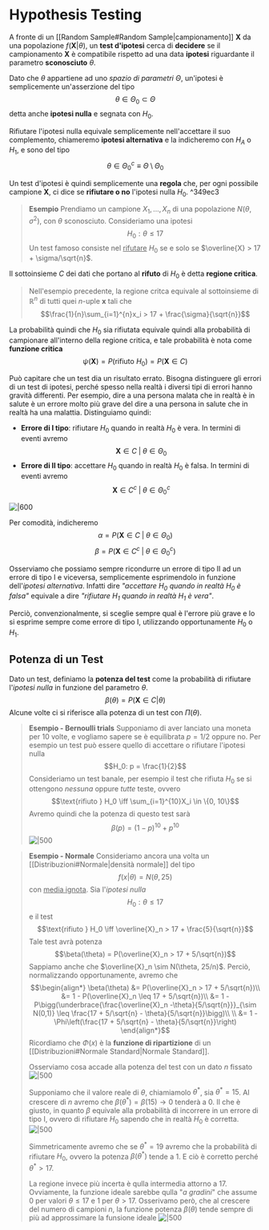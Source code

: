 # Hypothesis Testing
A fronte di un [[Random Sample#Random Sample|campionamento]] $\mathbf{X}$ da una popolazione $f(\mathbf{X} \vert \theta)$, un **test d'ipotesi** cerca di **decidere** se il campionamento $\mathbf{X}$ è compatibile rispetto ad una data **ipotesi** riguardante il parametro **sconosciuto** $\theta$.

Dato che $\theta$ appartiene ad uno *spazio di parametri* $\Theta$, un'ipotesi è semplicemente un'asserzione del tipo $$\theta \in \Theta_0 \subset \Theta$$ detta anche **ipotesi nulla** e segnata con $H_0$.

Rifiutare l'ipotesi nulla equivale semplicemente nell'accettare il suo complemento, chiameremo **ipotesi alternativa** e la indicheremo con $H_A$ o $H_1$, e sono del tipo $$\theta \in \Theta_0^c \equiv \Theta \setminus \Theta_0$$

Un test d'ipotesi è quindi semplicemente una **regola** che, per ogni possibile campione $\mathbf{X}$, ci dice se **rifiutare o no** l'ipotesi nulla $H_0$. ^349ec3
> **Esempio**
> Prendiamo un campione $X_1,...,X_n$ di una popolazione $N(\theta, \sigma^2)$, con $\theta$ sconosciuto.
> Consideriamo una ipotesi $$H_0: \theta \leq 17$$
> Un test famoso consiste nel <u>rifutare</u> $H_0$ se e solo se $\overline{X} > 17 + \sigma/\sqrt{n}$.

Il sottoinsieme $C$ dei dati che portano al **rifuto** di $H_0$ è detta **regione critica**.
> Nell'esempio precedente, la regione critca equivale al sottoinsieme di $\mathbb{R}^n$ di tutti quei $n$-uple $\mathbf{x}$ tali che $$\frac{1}{n}\sum_{i=1}^{n}x_i > 17 + \frac{\sigma}{\sqrt{n}}$$

La probabilità quindi che $H_0$ sia rifiutata equivale quindi alla probabilità di campionare all'interno della regione critica, e tale probabilità è nota come **funzione critica** $$\psi(\mathbf{X}) = P(\text{rifiuto } H_0) = P(\mathbf{X} \in C)$$

Può capitare che un test dia un risultato errato.
Bisogna distinguere gli errori di un test di ipotesi, perché spesso nella realtà i diversi tipi di errori hanno gravità differenti.
Per esempio, dire a una persona malata che in realtà è in salute è un errore molto più grave del dire a una persona in salute che in realtà ha una malattia.
Distinguiamo quindi:
- **Errore di I tipo**: rifiutare $H_0$ quando in realtà $H_0$ è vera. In termini di eventi avremo $$\mathbf{X} \in C \;\vert\; \theta \in \Theta_0$$
- **Errore di II tipo**: accettare $H_0$ quando in realtà $H_0$ è falsa. In termini di eventi avremo $$\mathbf{X} \in C^c \;\vert\; \theta \in \Theta^c_0$$

![|600](isti_test_ipotesi_errors.png)

Per comodità, indicheremo
$$\alpha = P(\mathbf{X} \in C \;\vert\; \theta \in \Theta_0)$$
$$\beta = P(\mathbf{X} \in C^c \;\vert\; \theta \in \Theta^c_0)$$

Osserviamo che possiamo sempre ricondurre un errore di tipo II ad un errore di tipo I e viceversa, semplicemente esprimendolo in funzione dell'*ipotesi alternativa*.
Infatti dire *"accettare $H_0$ quando in realtà $H_0$ è falsa"* equivale a dire *"rifiutare $H_1$ quando in realtà $H_1$ è vera"*.

Perciò, convenzionalmente, si sceglie sempre qual è l'errore più grave e lo si esprime sempre come errore di tipo I, utilizzando opportunamente $H_0$ o $H_1$.


## Potenza di un Test
Dato un test, definiamo la **potenza del test** come la probabilità di rifiutare l'*ipotesi nulla* in funzione del parametro $\theta$.
$$\beta(\theta) = P(\mathbf{X} \in C \vert \theta)$$
Alcune volte ci si riferisce alla potenza di un test con $\Pi(\theta)$.

> **Esempio - Bernoulli trials**
> Supponiamo di aver lanciato una moneta per $10$ volte, e vogliamo sapere se è equilibrata $p=1/2$ oppure no.
> Per esempio un test può essere quello di accettare o rifiutare l'ipotesi nulla $$H_0: p = \frac{1}{2}$$
> Consideriamo un test banale, per esempio il test che rifiuta $H_0$ se si ottengono *nessuna* oppure *tutte* teste, ovvero $$\text{rifiuto } H_0 \iff \sum_{i=1}^{10}X_i \in \{0, 10\}$$
> Avremo quindi che la potenza di questo test sarà $$\beta(p) = (1-p)^{10} + p^{10}$$
> ![|500](isti_test_ipotesi_1.png)

> **Esempio - Normale**
> Consideriamo ancora una volta un [[Distribuzioni#Normale|densità normale]] del tipo $$f(x \vert \theta) = N(\theta, 25)$$ con <u>media ignota</u>.
> Sia l'*ipotesi nulla* $$H_0: \theta \leq 17$$ e il test $$\text{rifiuto } H_0 \iff \overline{X}_n > 17 + \frac{5}{\sqrt{n}}$$
> Tale test avrà potenza $$\beta(\theta) = P(\overline{X}_n > 17 + 5/\sqrt{n})$$
> Sappiamo anche che $\overline{X}_n \sim N(\theta, 25/n)$.
> Perciò, normalizzando opportunamente, avremo che $$\begin{align*}
\beta(\theta)
&= P(\overline{X}_n > 17 + 5/\sqrt{n})\\
&= 1 - P(\overline{X}_n \leq 17 + 5/\sqrt{n})\\
&= 1 - P\bigg(\underbrace{\frac{\overline{X}_n -\theta}{5/\sqrt{n}}}_{\sim N(0,1)} \leq \frac{17 + 5/\sqrt{n} - \theta}{5/\sqrt{n}}\bigg)\\
\\
&= 1 - \Phi\left(\frac{17 + 5/\sqrt{n} - \theta}{5/\sqrt{n}}\right)
\end{align*}$$
> Ricordiamo che $\Phi(x)$ è la **funzione di ripartizione** di un [[Distribuzioni#Normale Standard|Normale Standard]].
> 
> Osserviamo cosa accade alla potenza del test con un dato $n$ fissato
> ![|500](isti_test_ipotesi_2.png)
> 
> Supponiamo che il valore reale di $\theta$, chiamiamolo $\theta^*$, sia $\theta^* = 15$.
> Al crescere di $n$ avremo che $\beta(\theta^*) = \beta(15) \to 0$ tenderà a $0$.
> Il che è giusto, in quanto $\beta$ equivale alla probabilità di incorrere in un errore di tipo I, ovvero di rifiutare $H_0$ sapendo che in realtà $H_0$ è corretta.
> ![|500](isti_test_ipotesi_4.png) 
>
> Simmetricamente avremo che se $\theta^* = 19$ avremo che la probabilità di rifiutare $H_0$, ovvero la potenza $\beta(\theta^*)$ tende a $1$.
> E ciò è corretto perché $\theta^* > 17$.
> 
> La regione invece più incerta è qulla intermedia attorno a $17$.
> Ovviamente, la funzione ideale sarebbe qulla "*a gradini*" che assume $0$ per valori $\theta \leq 17$ e $1$ per $\theta > 17$.
> Osserivamo però, che al crescere del numero di campioni $n$, la funzione potenza $\beta(\theta)$ tende sempre di più ad approssimare la funsione ideale
> ![|500](isti_test_ipotesi_3.png)

